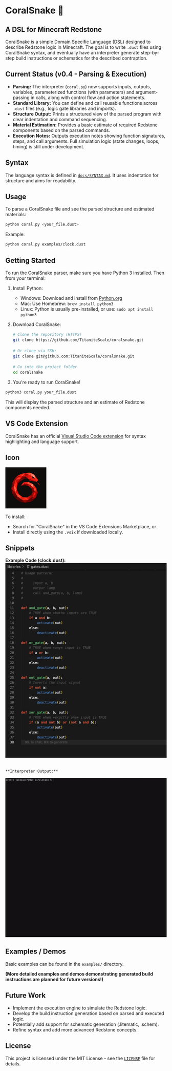 # CoralSnake 🐍

## A DSL for Minecraft Redstone

CoralSnake is a simple Domain Specific Language (DSL) designed to describe Redstone logic in Minecraft. The goal is to write `.dust` files using CoralSnake syntax, and eventually have an interpreter generate step-by-step build instructions or schematics for the described contraption.

## Current Status (v0.4 - Parsing & Execution)

*   **Parsing:** The interpreter (`coral.py`) now supports inputs, outputs, variables, parameterized functions (with parameters) and argument-passing in calls, along with control flow and action statements.
*   **Standard Library:** You can define and call reusable functions across `.dust` files (e.g., logic gate libraries and imports).
*   **Structure Output:** Prints a structured view of the parsed program with clear indentation and command sequencing.
*   **Material Estimation:** Provides a basic estimate of required Redstone components based on the parsed commands.
*   **Execution Notes:** Outputs execution notes showing function signatures, steps, and call arguments. Full simulation logic (state changes, loops, timing) is still under development.

## Syntax

The language syntax is defined in [`docs/SYNTAX.md`](docs/SYNTAX.md). It uses indentation for structure and aims for readability.

## Usage

To parse a CoralSnake file and see the parsed structure and estimated materials:

```bash
python coral.py <your_file.dust>
```

Example:
```bash
python coral.py examples/clock.dust
```

## Getting Started

To run the CoralSnake parser, make sure you have Python 3 installed. Then from your terminal:

1. Install Python:
   - Windows: Download and install from [Python.org](https://www.python.org/downloads/)
   - Mac: Use Homebrew: `brew install python3`
   - Linux: Python is usually pre-installed, or use: `sudo apt install python3`

2. Download CoralSnake:
   ```bash
   # Clone the repository (HTTPS)
   git clone https://github.com/TitaniteScale/coralsnake.git

   # Or clone via SSH:
   git clone git@github.com:TitaniteScale/coralsnake.git

   # Go into the project folder
   cd coralsnake
   ```

3. You're ready to run CoralSnake!


```bash
python3 coral.py your_file.dust
```

This will display the parsed structure and an estimate of Redstone components needed.

## VS Code Extension

CoralSnake has an official [Visual Studio Code extension](https://marketplace.visualstudio.com/items?itemName=TitaniteScale.coralsnake) for syntax highlighting and language support.

## Icon

![CoralSnake Language Icon](assets/icon.png)


To install:
- Search for "CoralSnake" in the VS Code Extensions Marketplace, or
- Install directly using the `.vsix` if downloaded locally.

## Snippets

**Example Code (clock.dust):**
![The example illustrates clearly structured definitions for basic logical gates (AND, OR, XOR, NOT), demonstrating syntax highlighting and readability provided by the extension.](assets/code1.jpg)


```

**Interpreter Output:**
```
![Running coral.py to interpret examples/clock.dust shows the parsed structure and estimated materials needed](assets/output1.gif)


## Examples / Demos

Basic examples can be found in the `examples/` directory.

**(More detailed examples and demos demonstrating generated build instructions are planned for future versions!)**

## Future Work

*   Implement the execution engine to simulate the Redstone logic.
*   Develop the build instruction generation based on parsed and executed logic.
*   Potentially add support for schematic generation (.litematic, .schem).
*   Refine syntax and add more advanced Redstone concepts.

## License

This project is licensed under the MIT License - see the [`LICENSE`](LICENSE) file for details.
